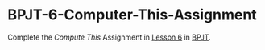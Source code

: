 # BPJT-6-Computer-This-Assignment
Complete the _Compute This_ Assignment in [Lesson 6](https://drive.google.com/file/d/1IrxaMRZ1eF9JFtpkh9LUAaQPn2J_q0D7/view?usp=sharing) in [BPJT](https://drive.google.com/file/d/1khkhu3q0Rbj6VumUkwz1lBz6oSWMF_XH/view?usp=sharing). 

